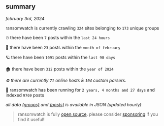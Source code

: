 
## summary
_february 3rd, 2024_

ransomwatch is currently crawling `324` sites belonging to `173` unique groups

⏲ there have been `7` posts within the `last 24 hours`

🦈 there have been `23` posts within the `month of february`

🪐 there have been `1091` posts within the `last 90 days`

🏚 there have been `312` posts within the `year of 2024`

_⚙️ there are currently `71` online hosts & `104` custom parsers._

🦕 ransomwatch has been running for `2 years, 4 months and 27 days` and indexed `9769` posts

_all data  [(groups)](http://ransomwhat.telemetry.ltd/groups) and [(posts)](http://ransomwhat.telemetry.ltd/posts) is available in JSON (updated hourly)_

> ransomwatch is fully [open source](https://github.com/joshhighet/ransomwatch#ransomwatch--). please consider [sponsoring](https://github.com/sponsors/joshhighet) if you find it useful!
